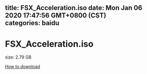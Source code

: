 
title: FSX_Acceleration.iso
date: Mon Jan 06 2020 17:47:56 GMT+0800 (CST)    
categories: baidu
---

# FSX_Acceleration.iso
size: 2.79 GB
 
 

[How to download](https://bpcam.bemobtrk.com/go/2ceec3aa-1ca2-46d6-b9ff-aaa5c184517c?jno=498)